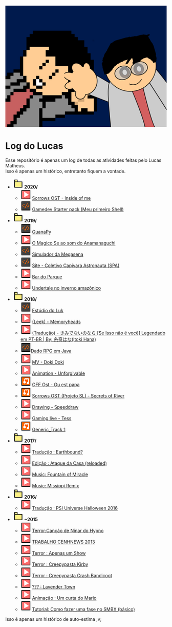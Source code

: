 ![Imagem](img/thumb.png)   
# Log do Lucas   
Esse repositório é apenas um log de todas as atividades feitas pelo Lucas Matheus.   
Isso é apenas um histórico, entretanto fiquem a vontade.
* **![Pasta](img/spr_pasta.png) 2020/**
  * ![Vídeo](img/spr_youtube.png) [Sorrows OST - Inside of me](https://youtu.be/-d4masXv5ZE)
  * ![Codigo](img/spr_code.png) [Gamedev Starter pack (Meu primeiro Shell)](https://github.com/teclucas98/gamedev-starter-pack)
* **![Pasta](img/spr_pasta.png) 2019/**
  * ![Codigo](img/spr_code.png) [GuanaPy](https://github.com/teclucas98/GuanaPy)
  * ![Vídeo](img/spr_youtube.png) [O Magico Se ao som do Anamanaguchi](https://youtu.be/gBdRnthMB4s)
  * ![Codigo](img/spr_code.png) [Simulador da Megasena](https://github.com/teclucas98/SimMega) 
  * ![Site](img/spr_code.png) [Site - Coletivo Capivara Astronauta (SPA)](https://teclucas98.github.io/CapivaraAstronauta/)
  * ![Vídeo](img/spr_youtube.png) [Bar do Parque](https://youtu.be/IEsoL3OwsA8)
  * ![Vídeo](img/spr_youtube.png) [Undertale no inverno amazônico](https://youtu.be/xGrf96GGVBc)
* **![Pasta](img/spr_pasta.png) 2018/**
  * ![Site](img/spr_code.png) [Estúdio do Luk](http://www.estudiodoluk.com.br)
  * ![Vídeo](img/spr_youtube.png) [(Leek) - Memoryheads](https://youtu.be/TEZLM7HxO4Q)
  * ![Vídeo](img/spr_youtube.png) [(Tradução) - きみでないのなら [Se Isso não é você] Legendado em PT-BR | By: 糸奇はな(Itoki Hana)](https://youtu.be/uEsxq77NWD8)
  * ![Vídeo](img/spr_code.png)[Dado RPG em Java](https://github.com/teclucas98/DadoRPGJava)
  * ![Vídeo](img/spr_youtube.png) [MV - Doki Doki](https://youtu.be/457_lFvJGbU)
  * ![Vídeo](img/spr_youtube.png) [Animation - Unforgivable](https://youtu.be/UYzCSZ2SHCE)
  * ![Musica](img/spr_music.png) [OFF Ost - Ou est papa](https://soundcloud.com/teclucas98/off-the-meaning-of-his-tears-luk-08bit-remix)
  * ![Música](img/spr_music.png) [Sorrows OST (Projeto SL) - Secrets of River](https://soundcloud.com/teclucas98/demo-silent-library-ost-the-secrets-of-the-river)
  * ![Vídeo](img/spr_youtube.png) [Drawing - Speeddraw](https://youtu.be/ooqH6eEs2xU)
  * ![Vídeo](img/spr_youtube.png) [Gaming.live - Tess](https://youtu.be/QBQDFTDpJ44)
  * ![Música](img/spr_music.png) [Generic_Track 1](https://soundcloud.com/teclucas98/generic_track-1)
* **![Pasta](img/spr_pasta.png) 2017/**
  * ![Vídeo](img/spr_youtube.png) [Tradução : Earthbound?](https://youtu.be/ikMiNz-4lJI)
  * ![Vídeo](img/spr_youtube.png) [Edição : Ataque da Casa (reloaded)](https://youtu.be/mg64rW2b7JE)
  * ![Vídeo](img/spr_youtube.png) [Music: Fountain of Miracle](https://youtu.be/pSU50Q98G3k)
  * ![Vídeo](img/spr_youtube.png) [Music: Missippi Remix](https://youtu.be/4JAozaNM098)
* **![Pasta](img/spr_pasta.png) 2016/**
  * ![Vídeo](img/spr_youtube.png) [Tradução : PSI Universe Halloween 2016](https://youtu.be/A-YZBc1u4uU)
* **![Pasta](img/spr_pasta.png) ~2015**
  * ![Vídeo](img/spr_youtube.png) [Terror:Canção de Ninar do Hypno](https://youtu.be/nX-36janKoQ)
  * ![Vídeo](img/spr_youtube.png) [TRABALHO CENHNEWS 2013](https://youtu.be/vifAizWjqUQ)
  * ![Vídeo](img/spr_youtube.png) [Terror : Apenas um Show](https://youtu.be/5_gFxWmu8aE)
  * ![Vídeo](img/spr_youtube.png) [Terror : Creepypasta Kirby](https://youtu.be/44lCIsVrLbM)
  * ![Vídeo](img/spr_youtube.png) [Terror : Creepypasta Crash Bandicoot](https://youtu.be/WjLUoQej-m8)
  * ![Vídeo](img/spr_youtube.png) [??? : Lavender Town](https://youtu.be/xf9_vKWk55A)
  * ![Vídeo](img/spr_youtube.png) [Animação : Um curta do Mario](https://youtu.be/a0rmQqQGaX0)
  * ![Vídeo](img/spr_youtube.png) [Tutorial: Como fazer uma fase no SMBX (básico)](https://youtu.be/zmBdk_oX3bM)   
  
Isso é apenas um histórico de auto-estima ;v;